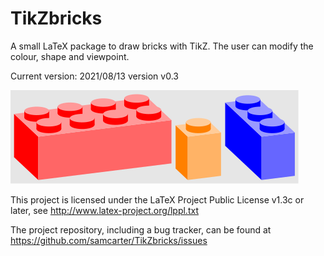 # TikZbricks

A small LaTeX package to draw bricks with TikZ. The user can modify the colour, shape and  viewpoint.

Current version: 2021/08/13 version v0.3

![example image of three bricks](https://raw.githubusercontent.com/samcarter/TikZbricks/main/showcase/showcase.svg) 

This project is licensed under the LaTeX Project Public License v1.3c or later, see http://www.latex-project.org/lppl.txt

The project repository, including a bug tracker, can be found at https://github.com/samcarter/TikZbricks/issues